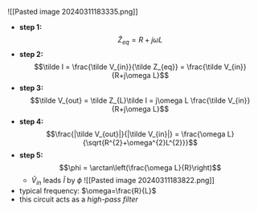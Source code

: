 ![[Pasted image 20240311183335.png]]
- **step 1:** $$ \tilde Z_{eq}= R + j\omega L$$
- **step 2:** $$\tilde I = \frac{\tilde V_{in}}{\tilde Z_{eq}} = \frac{\tilde V_{in}}{R+j\omega L}$$
- **step 3:** $$\tilde V_{out} = \tilde Z_{L}\tilde I = j\omega L \frac{\tilde V_{in}}{R+j\omega L}$$
- **step 4:** $$\frac{|\tilde V_{out}|}{|\tilde V_{in}|} = \frac{\omega L}{\sqrt{R^{2}+\omega^{2}L^{2}}}$$
- **step 5:** $$\phi = \arctan\left(\frac{\omega L}{R}\right)$$
	- ${} \tilde V_{in} {}$ leads $\tilde I$ by $\phi$
![[Pasted image 20240311183822.png]]
- typical frequency: $\omega=\frac{R}{L}$
- this circuit acts as a *high-pass filter*
